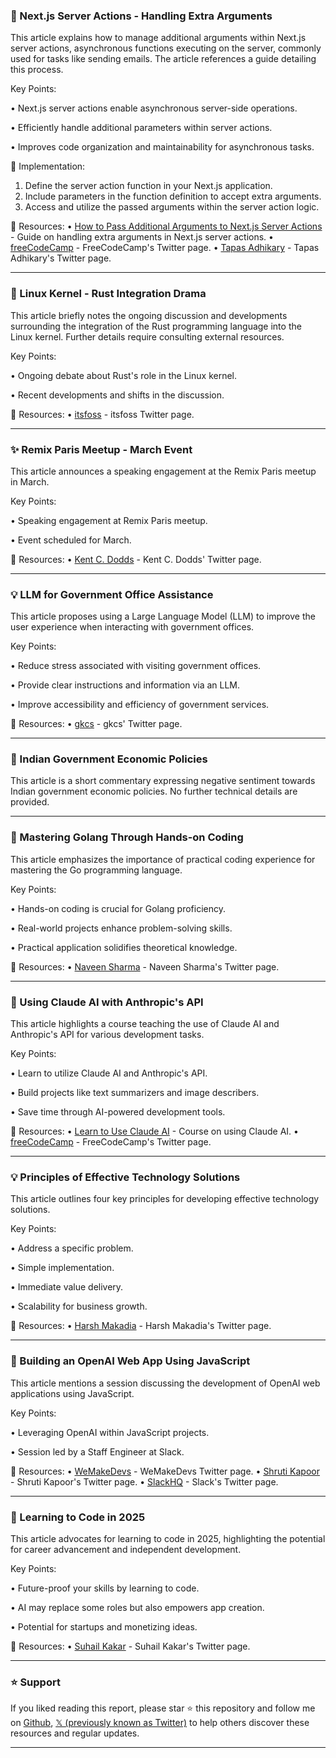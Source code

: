 ### 🤖 Next.js Server Actions - Handling Extra Arguments

This article explains how to manage additional arguments within Next.js server actions, asynchronous functions executing on the server, commonly used for tasks like sending emails.  The article references a guide detailing this process.

Key Points:

• Next.js server actions enable asynchronous server-side operations.


• Efficiently handle additional parameters within server actions.


• Improves code organization and maintainability for asynchronous tasks.


🚀 Implementation:

1. Define the server action function in your Next.js application.
2. Include parameters in the function definition to accept extra arguments.
3. Access and utilize the passed arguments within the server action logic.


🔗 Resources:
• [How to Pass Additional Arguments to Next.js Server Actions](https://freecodecamp.org/news/how-to-pass-additional-arguments-to-nextjs-server-actions/) - Guide on handling extra arguments in Next.js server actions.
• [freeCodeCamp](https://x.com/freeCodeCamp) -  FreeCodeCamp's Twitter page.
• [Tapas Adhikary](https://x.com/tapasadhikary) - Tapas Adhikary's Twitter page.

---

### 🚀 Linux Kernel - Rust Integration Drama

This article briefly notes the ongoing discussion and developments surrounding the integration of the Rust programming language into the Linux kernel.  Further details require consulting external resources.

Key Points:

• Ongoing debate about Rust's role in the Linux kernel.


• Recent developments and shifts in the discussion.


🔗 Resources:
• [itsfoss](https://x.com/itsfoss2) - itsfoss Twitter page.

---

### ✨ Remix Paris Meetup - March Event

This article announces a speaking engagement at the Remix Paris meetup in March.

Key Points:

• Speaking engagement at Remix Paris meetup.


• Event scheduled for March.


🔗 Resources:
• [Kent C. Dodds](https://x.com/kentcdodds) - Kent C. Dodds' Twitter page.

---

### 💡  LLM for Government Office Assistance

This article proposes using a Large Language Model (LLM) to improve the user experience when interacting with government offices.

Key Points:

•  Reduce stress associated with visiting government offices.


• Provide clear instructions and information via an LLM.


• Improve accessibility and efficiency of government services.



🔗 Resources:
• [gkcs](https://x.com/gkcs_) - gkcs' Twitter page.

---

### 🤖  Indian Government Economic Policies

This article is a short commentary expressing negative sentiment towards Indian government economic policies.  No further technical details are provided.

---

### 🤖 Mastering Golang Through Hands-on Coding

This article emphasizes the importance of practical coding experience for mastering the Go programming language.

Key Points:

• Hands-on coding is crucial for Golang proficiency.


• Real-world projects enhance problem-solving skills.


• Practical application solidifies theoretical knowledge.


🔗 Resources:
• [Naveen Sharma](https://x.com/NaveenS16) - Naveen Sharma's Twitter page.

---

### 🤖  Using Claude AI with Anthropic's API

This article highlights a course teaching the use of Claude AI and Anthropic's API for various development tasks.

Key Points:

• Learn to utilize Claude AI and Anthropic's API.


• Build projects like text summarizers and image describers.


• Save time through AI-powered development tools.


🔗 Resources:
• [Learn to Use Claude AI](https://freecodecamp.org/news/learn-to-use-claude-ai/) - Course on using Claude AI.
• [freeCodeCamp](https://x.com/freeCodeCamp) - FreeCodeCamp's Twitter page.

---

### 💡  Principles of Effective Technology Solutions

This article outlines four key principles for developing effective technology solutions.

Key Points:

• Address a specific problem.


• Simple implementation.


• Immediate value delivery.


• Scalability for business growth.


🔗 Resources:
• [Harsh Makadia](https://x.com/MakadiaHarsh) - Harsh Makadia's Twitter page.

---

### 🤖 Building an OpenAI Web App Using JavaScript

This article mentions a session discussing the development of OpenAI web applications using JavaScript.

Key Points:

•  Leveraging OpenAI within JavaScript projects.


•  Session led by a Staff Engineer at Slack.


🔗 Resources:
• [WeMakeDevs](https://x.com/WeMakeDevs) - WeMakeDevs Twitter page.
• [Shruti Kapoor](https://x.com/shrutikapoor08) - Shruti Kapoor's Twitter page.
• [SlackHQ](https://x.com/SlackHQ) - Slack's Twitter page.

---

### 🤖  Learning to Code in 2025

This article advocates for learning to code in 2025, highlighting the potential for career advancement and independent development.

Key Points:

• Future-proof your skills by learning to code.


• AI may replace some roles but also empowers app creation.


• Potential for startups and monetizing ideas.


🔗 Resources:
• [Suhail Kakar](https://x.com/SuhailKakar) - Suhail Kakar's Twitter page.


---

### ⭐️ Support

If you liked reading this report, please star ⭐️ this repository and follow me on [Github](https://github.com/Drix10), [𝕏 (previously known as Twitter)](https://x.com/DRIX_10_) to help others discover these resources and regular updates.

---